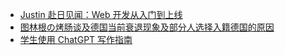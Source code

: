 - [Justin 赴日见闻：Web 开发从入门到上线](https://x.com/interjc/status/1857328068609884580)
- [图林根の烤肠谈及德国当前衰退现象及部分人选择入籍德国的原因](https://x.com/TH_Bratwurst/status/1857058536724779498)
- [学生使用 ChatGPT 写作指南](https://openai.com/chatgpt/use-cases/student-writing-guide/)